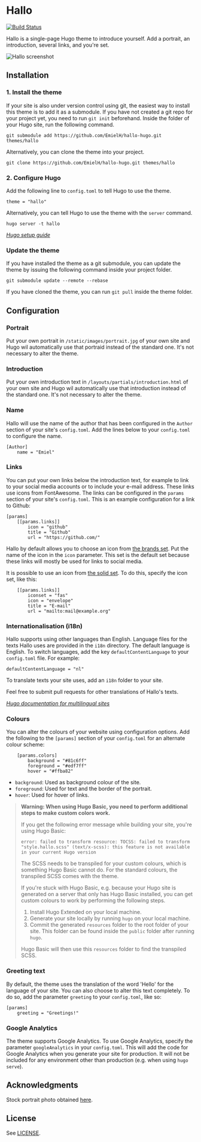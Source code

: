 # Hallo

[![Build Status](https://travis-ci.com/EmielH/hallo-hugo.svg?branch=master)](https://travis-ci.com/EmielH/hallo-hugo)

Hallo is a single-page Hugo theme to introduce yourself. Add a portrait, an introduction, several links, and you're set.

![Hallo screenshot](https://raw.githubusercontent.com/EmielH/hallo-hugo/master/images/screenshot.png)

## Installation

### 1. Install the theme

If your site is also under version control using git, the easiest way to install this theme is to add it as a submodule. If you have not created a git repo for your project yet, you need to run `git init` beforehand. Inside the folder of your Hugo site, run the following command.

```
git submodule add https://github.com/EmielH/hallo-hugo.git themes/hallo
```

Alternatively, you can clone the theme into your project.

```
git clone https://github.com/EmielH/hallo-hugo.git themes/hallo
```

### 2. Configure Hugo

Add the following line to `config.toml` to tell Hugo to use the theme.

```
theme = "hallo"
```

Alternatively, you can tell Hugo to use the theme with the `server` command.

```
hugo server -t hallo
```

_[Hugo setup guide](https//gohugo.io/overview/installing/)_

### Update the theme

If you have installed the theme as a git submodule, you can update the theme by issuing the following command inside your project folder.

```
git submodule update --remote --rebase
```

If you have cloned the theme, you can run `git pull` inside the theme folder.

## Configuration

### Portrait

Put your own portrait in `/static/images/portrait.jpg` of your own site and Hugo wil automatically use that portraid instead of the standard one. It's not necessary to alter the theme.

### Introduction

Put your own introduction text in `/layouts/partials/introduction.html` of your own site and Hugo wil automatically use that introduction instead of the standard one. It's not necessary to alter the theme.

### Name

Hallo will use the name of the author that has been configured in the `Author` section of your site's `config.toml`. Add the lines below to your `config.toml` to configure the name.

```
[Author]
    name = "Emiel"
```

### Links

You can put your own links below the introduction text, for example to link to your social media accounts or to include your e-mail address. These links use icons from FontAwesome. The links can be configured in the `params` section of your site's `config.toml`. This is an example configuration for a link to Github:

```
[params]
    [[params.links]]
        icon = "github"
        title = "Github"
        url = "https://github.com/"
```

Hallo by default allows you to choose an icon from [the brands set](https://fontawesome.com/icons?d=gallery&s=brands&m=free). Put the name of the icon in the `icon` parameter. This set is the default set because these links will mostly be used for links to social media.

It is possible to use an icon from [the solid set](https://fontawesome.com/icons?d=gallery&s=solid&m=free). To do this, specify the icon set, like this:

```
    [[params.links]]
        iconset = "fas"
        icon = "envelope"
        title = "E-mail"
        url = "mailto:mail@example.org"
```

### Internationalisation (i18n)

Hallo supports using other languages than English. Language files for the texts Hallo uses are provided in the `i18n` directory. The default language is English. To switch languages, add the key `defaultContentLanguage` to your `config.toml` file. For example:

```
defaultContentLanguage = "nl"
```

To translate texts your site uses, add an `i18n` folder to your site.

Feel free to submit pull requests for other translations of Hallo's texts.

_[Hugo documentation for multilingual sites](//gohugo.io/content-management/multilingual/)_

### Colours

You can alter the colours of your website using configuration options. Add the following to the `[params]` section of your `config.toml` for an alternate colour scheme:

```
    [params.colors]
        background = "#81c6ff"
        foreground = "#edf7ff"
        hover = "#ffba82"
```

* `background`: Used as background colour of the site.
* `foreground`: Used for text and the border of the portrait.
* `hover`: Used for hover of links.

> **Warning: When using Hugo Basic, you need to perform additional steps to make custom colors work.**
>
> If you get the following error message while building your site, you're using Hugo Basic:
>
> `error: failed to transform resource: TOCSS: failed to transform "style.hallo.scss" (text/x-scss): this feature is not available in your current Hugo version`
>
> The SCSS needs to be transpiled for your custom colours, which is something Hugo Basic cannot do. For the standard colours, the transpiled SCSS comes with the theme.
>
> If you're stuck with Hugo Basic, e.g. because your Hugo site is generated on a server that only has Hugo Basic installed, you can get custom colours to work by performing the following steps.
>
> 1. Install Hugo Extended on your local machine.
> 2. Generate your site locally by running `hugo` on your local machine.
> 3. Commit the generated `resources` folder to the root folder of your site. This folder can be found inside the `public` folder after running `hugo`.
>
> Hugo Basic will then use this `resources` folder to find the transpiled SCSS.

### Greeting text

By default, the theme uses the translation of the word 'Hello' for the language of your site. You can also choose to alter this text completely. To do so, add the parameter `greeting` to your `config.toml`, like so:

```
[params]
    greeting = "Greetings!"
```

### Google Analytics

The theme supports Google Analytics. To use Google Analytics, specify the parameter `googleAnalytics` in your `config.toml`. This will add the code for Google Analytics when you generate your site for production. It will not be included for any environment other than production (e.g. when using `hugo serve`).

## Acknowledgments

Stock portrait photo obtained [here](https://www.pexels.com/photo/adult-beautiful-blonde-blur-324658/).

## License
See [LICENSE](https://github.com/EmielH/hallo-hugo/blob/master/LICENSE).
